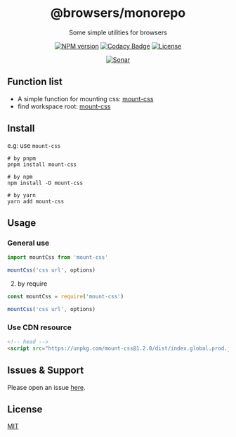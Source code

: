 <div style="text-align: center;" align="center">

# @browsers/monorepo

Some simple utilities for browsers

[![NPM version][npm-image]][npm-url]
[![Codacy Badge][codacy-image]][codacy-url]
[![License][license-image]][license-url]

[![Sonar][sonar-image]][sonar-url]

</div>

## Function list

- A simple function for mounting css: [mount-css](https://github.com/saqqdy/browsers/tree/master/packages/mount-css)
- find workspace root: [mount-css](https://github.com/saqqdy/browsers/tree/master/packages/mount-css)

## Install

e.g: use `mount-css`

```shell
# by pnpm
pnpm install mount-css

# by npm
npm install -D mount-css

# by yarn
yarn add mount-css
```

## Usage

### General use

```js
import mountCss from 'mount-css'

mountCss('css url', options)
```

2. by require

```js
const mountCss = require('mount-css')

mountCss('css url', options)
```

### Use CDN resource

```html
<!-- head -->
<script src="https://unpkg.com/mount-css@1.2.0/dist/index.global.prod.js"></script>
```

## Issues & Support

Please open an issue [here](https://github.com/saqqdy/browsers/issues).

## License

[MIT](LICENSE)

[npm-image]: https://img.shields.io/npm/v/@browsers/monorepo.svg?style=flat-square
[npm-url]: https://npmjs.org/package/@browsers/monorepo
[codacy-image]: https://app.codacy.com/project/badge/Grade/f70d4880e4ad4f40aa970eb9ee9d0696
[codacy-url]: https://www.codacy.com/gh/saqqdy/@browsers/monorepo/dashboard?utm_source=github.com&utm_medium=referral&utm_content=saqqdy/@browsers/monorepo&utm_campaign=Badge_Grade
[license-image]: https://img.shields.io/badge/License-MIT-blue.svg
[license-url]: LICENSE
[sonar-image]: https://sonarcloud.io/api/project_badges/quality_gate?project=saqqdy_browsers
[sonar-url]: https://sonarcloud.io/dashboard?id=saqqdy_browsers
